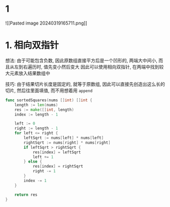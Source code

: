 # 1
![[Pasted image 20240319165711.png]]

# 1. 相向双指针
想法: 由于可能包含负数, 因此原数组直接平方后是一个凹形的, 两端大中间小, 而且从左到右遍历时, 值先变小然后变大
因此可以使用相向双指针, 在两端中找到较大元素放入结果数组中

技巧: 由于结果切片长度是固定的, 就等于原数组, 因此可以直接先创造出这么长的切片, 然后往里面填值, 而不用想着用 `append`

```go
func sortedSquares(nums []int) []int {
	length := len(nums)
	res := make([]int, length)
	index := length - 1

	left := 0
	right := length - 1
	for left <= right {
		leftSqrt := nums[left] * nums[left]
		rightSqrt := nums[right] * nums[right]
		if leftSqrt > rightSqrt {
			res[index] = leftSqrt
			left += 1
		} else {
			res[index] = rightSqrt
			right -= 1
		}
		index -= 1
	}

	return res
}
```

